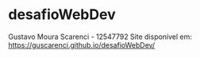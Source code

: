 # desafioWebDev

Gustavo Moura Scarenci - 12547792
Site disponível em: https://guscarenci.github.io/desafioWebDev/